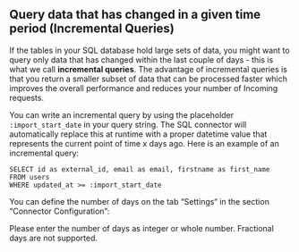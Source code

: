 ## Query data that has changed in a given time period (Incremental Queries)

If the tables in your SQL database hold large sets of data, you might want to query only data that has changed within the last couple of days - this is what we call **incremental queries**. The advantage of incremental queries is that you return a smaller subset of data that can be processed faster which improves the overall performance and reduces your number of Incoming requests.

You can write an incremental query by using the placeholder `:import_start_date` in your query string. The SQL connector will automatically replace this at runtime with a proper datetime value that represents the current point of time x days ago. Here is an example of an incremental query:

```
SELECT id as external_id, email as email, firstname as first_name
FROM users
WHERE updated_at >= :import_start_date
```

You can define the number of days on the tab “Settings“ in the section “Connector Configuration”:

Please enter the number of days as integer or whole number. Fractional days are not supported.
